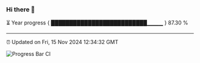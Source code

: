 ### Hi there 👋

⏳ Year progress { ██████████████████████████▁▁▁▁ } 87.30 %

---

⏰ Updated on Fri, 15 Nov 2024 12:34:32 GMT

![Progress Bar CI](https://github.com/liununu/liununu/workflows/Progress%20Bar%20CI/badge.svg)
